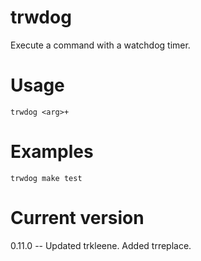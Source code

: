 # trwdog

Execute a command with a watchdog timer.

# Usage

    trwdog <arg>+

# Examples

    trwdog make test

# Current version

0.11.0 -- Updated trkleene. Added trreplace.
